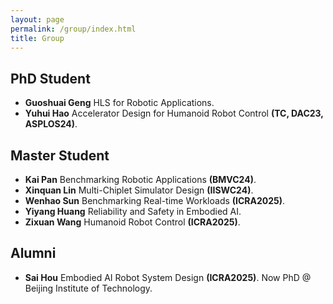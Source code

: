 ```yaml
---
layout: page
permalink: /group/index.html
title: Group
---
```


## PhD Student

- **Guoshuai Geng** HLS for Robotic Applications.
- **Yuhui Hao** Accelerator Design for Humanoid Robot Control **(TC, DAC23, ASPLOS24)**.

## Master Student

- **Kai Pan** Benchmarking Robotic Applications **(BMVC24)**.
- **Xinquan Lin** Multi-Chiplet Simulator Design **(IISWC24)**.
- **Wenhao Sun** Benchmarking Real-time Workloads **(ICRA2025)**.
- **Yiyang Huang** Reliability and Safety in Embodied AI.
- **Zixuan Wang** Humanoid Robot Control **(ICRA2025)**.

## Alumni 

- **Sai Hou** Embodied AI Robot System Design **(ICRA2025)**. Now PhD @ Beijing Institute of Technology.

<br>